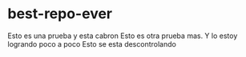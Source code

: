 # best-repo-ever
Esto es una prueba  y esta cabron
Esto es otra prueba mas. Y lo estoy logrando
poco a poco
Esto se esta descontrolando
